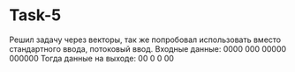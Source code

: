 # Task-5
Решил задачу через векторы, так же попробовал использовать вместо стандартного ввода, потоковый ввод.
Входные данные: 0000 000 00000 000000
Тогда данные на выходе:
00
0
0
00

